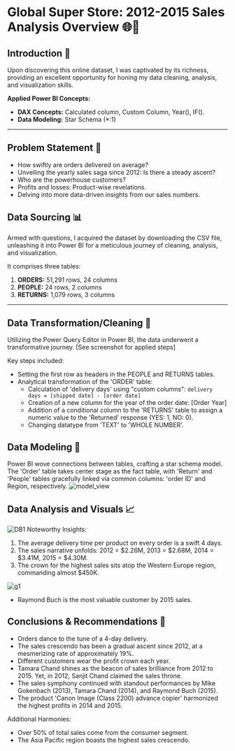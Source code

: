 # Global Super Store: 2012-2015 Sales Analysis Overview 🌐💼



## Introduction 🚀

Upon discovering this online dataset, I was captivated by its richness, providing an excellent opportunity for honing my data cleaning, analysis, and visualization skills.

**Applied Power BI Concepts:**
- **DAX Concepts:** Calculated column, Custom Column, Year(), IF().
- **Data Modeling:** Star Schema (*:1)

----

## Problem Statement 🤔

- How swiftly are orders delivered on average?
- Unveiling the yearly sales saga since 2012: Is there a steady ascent?
- Who are the powerhouse customers?
- Profits and losses: Product-wise revelations.
- Delving into more data-driven insights from our sales numbers.

## Data Sourcing 📊

Armed with questions, I acquired the dataset by downloading the CSV file, unleashing it into Power BI for a meticulous journey of cleaning, analysis, and visualization.

It comprises three tables:
1. **ORDERS:** 51,291 rows, 24 columns
2. **PEOPLE:** 24 rows, 2 columns
3. **RETURNS:** 1,079 rows, 3 columns

----

## Data Transformation/Cleaning 🧹

Utilizing the Power Query Editor in Power BI, the data underwent a transformative journey. [See screenshot for applied steps]

Key steps included:
- Setting the first row as headers in the PEOPLE and RETURNS tables.
- Analytical transformation of the 'ORDER' table:
  - Calculation of 'delivery days' using "custom columns": `delivery days = [shipped date] - [order date]`
  - Creation of a new column for the year of the order date: [Order Year]
  - Addition of a conditional column to the 'RETURNS' table to assign a numeric value to the 'Returned' response (YES: 1, NO: 0).
  - Changing datatype from 'TEXT' to 'WHOLE NUMBER'.

## Data Modeling 🎨

Power BI wove connections between tables, crafting a star schema model. The 'Order' table takes center stage as the fact table, with 'Return' and 'People' tables gracefully linked via common columns: 'order ID' and Region, respectively. 
![model_view](https://github.com/ROHITHKM92/Power-BI-PROJECT-1/assets/87298902/636c4413-4df9-4a79-8e57-c9d6c61c3a43)

## Data Analysis and Visuals 📈


![DB1](https://github.com/ROHITHKM92/Power-BI-PROJECT-1/assets/87298902/62d23f0c-6030-4f2e-b96d-e719c2f8da19)
Noteworthy Insights:
1. The average delivery time per product on every order is a swift 4 days.
2. The sales narrative unfolds: 2012 = $2.26M, 2013 = $2.68M, 2014 = $3.41M, 2015 = $4.30M.
3. The crown for the highest sales sits atop the Western Europe region, commanding almost $450K.

![g1](https://github.com/ROHITHKM92/Power-BI-PROJECT-1/assets/87298902/b6c70127-6afc-4902-8f59-f373f838da7e)

- Raymond Buch is the most valuable customer by 2015 sales.

## Conclusions & Recommendations 📝

- Orders dance to the tune of a 4-day delivery.
- The sales crescendo has been a gradual ascent since 2012, at a mesmerizing rate of approximately 19%.
- Different customers wear the profit crown each year.
- Tamara Chand shines as the beacon of sales brilliance from 2012 to 2015. Yet, in 2012, Sanjit Chand claimed the sales throne.
- The sales symphony continued with standout performances by Mike Gokenbach (2013), Tamara Chand (2014), and Raymond Buch (2015).
- The product 'Canon Image (Class 2200) advance copier' harmonized the highest profits in 2014 and 2015.
  
Additional Harmonies:
- Over 50% of total sales come from the consumer segment.
- The Asia Pacific region boasts the highest sales crescendo.
